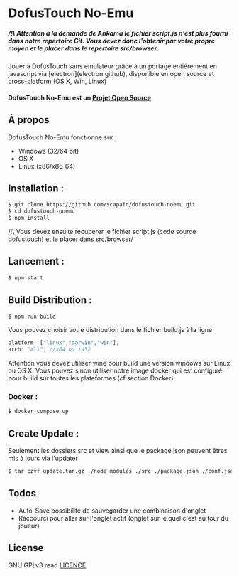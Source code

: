 # DofusTouch No-Emu
##### **/!\ Attention** à la demande de Ankama le fichier script.js n'est plus fourni dans notre repertoire Git. Vous devez donc l'obtenir par votre propre moyen et le placer dans le repertoire src/browser.
Jouer à DofusTouch sans emulateur grâce à un portage entiérement en javascript via [electron](electron github), disponible en open source et cross-platform (OS X, Win, Linux)
#### DofusTouch No-Emu est un [Projet Open Source](http://openopensource.org/)


## À propos
DofusTouch No-Emu fonctionne sur :
 - Windows (32/64 bit)
 - OS X
 - Linux (x86/x86_64)

## Installation :
```sh
$ git clone https://github.com/scapain/dofustouch-noemu.git
$ cd dofustouch-noemu
$ npm install
```
/!\ Vous devez ensuite recupérer le fichier script.js (code source dofustouch) et le placer dans src/browser/

## Lancement :
```sh
$ npm start
```

## Build Distribution :
```sh
$ npm run build
```

Vous pouvez choisir votre distribution dans le fichier build.js à la ligne
```js
platform: ["linux","darwin","win"],
arch: "all", //x64 ou ia32
```
Attention vous devez utiliser wine pour build une version windows sur Linux ou OS X.
Vous pouvez sinon utiliser notre image docker qui est configuré pour build sur toutes les plateformes (cf section Docker)

### Docker :
```sh
$ docker-compose up
```

## Create Update :
Seulement les dossiers src et view ainsi que le package.json peuvent êtres mis à jours via l'updater
```sh
$ tar czvf update.tar.gz ./node_modules ./src ./package.json ./conf.json
```

## Todos

 - Auto-Save possibilité de sauvegarder une combinaison d'onglet
 - Raccourci pour aller sur l'onglet actif (onglet sur le quel c'est au tour du joueur)

License
----

GNU GPLv3 read [LICENCE](https://github.com/scapain/dofustouch-noemu/blob/master/LICENCE)

